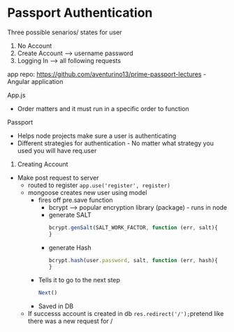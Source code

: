 Passport Authentication
===

Three possible senarios/ states for user
  1. No Account
  2. Create Account --> username password
  3. Logging In --> all following requests
 
  app repo:
  https://github.com/aventurino13/prime-passport-lectures
    - Angular application
   
   App.js
   - Order matters and it must run in a specific order to function
 
 Passport 
   - Helps node projects make sure a user is authenticating
   - Different strategies for authentication
    - No matter what strategy you used you will have req.user 
   
1. Creating Account
  - Make post request to server
     - routed to register 
            ```app.use('register', register)```
      - mongoose creates new user using model 
        - fires off pre.save function 
          - bcrypt --> popular encryption library (package) - runs in node
          - generate SALT 
              ```javascript 
              bcrypt.genSalt(SALT_WORK_FACTOR, function (err, salt){
              }
              ```
          - generate Hash
              ```javascript 
              bcrypt.hash(user.password, salt, function (err, hash){  
              }
              ```
        - Tells it to go to the next step 
          ```javascript
          Next()
          ``` 
        - Saved in DB
      - If successs account is created in db
        ``` res.redirect('/'); ```pretend like there was a new request for /

